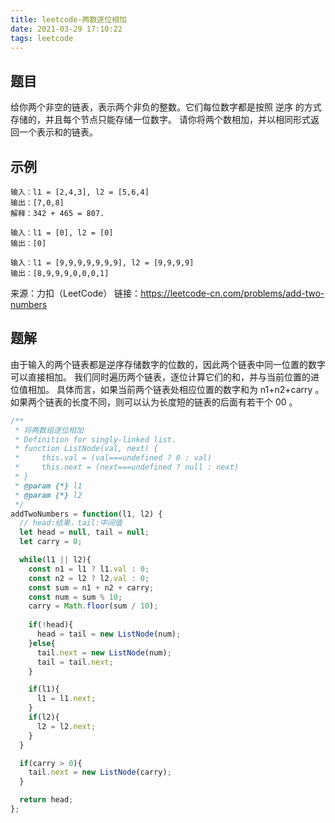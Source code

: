```yaml
---
title: leetcode-两数逐位相加
date: 2021-03-29 17:10:22
tags: leetcode
---
```


## 题目
给你两个非空的链表，表示两个非负的整数。它们每位数字都是按照 逆序 的方式存储的，并且每个节点只能存储一位数字。
请你将两个数相加，并以相同形式返回一个表示和的链表。

## 示例
```
输入：l1 = [2,4,3], l2 = [5,6,4]
输出：[7,0,8]
解释：342 + 465 = 807.

输入：l1 = [0], l2 = [0]
输出：[0]

输入：l1 = [9,9,9,9,9,9,9], l2 = [9,9,9,9]
输出：[8,9,9,9,0,0,0,1]
```
来源：力扣（LeetCode）
链接：https://leetcode-cn.com/problems/add-two-numbers

<!-- more -->

## 题解
由于输入的两个链表都是逆序存储数字的位数的，因此两个链表中同一位置的数字可以直接相加。
我们同时遍历两个链表，逐位计算它们的和，并与当前位置的进位值相加。
具体而言，如果当前两个链表处相应位置的数字和为 n1+n2+carry 。
如果两个链表的长度不同，则可以认为长度短的链表的后面有若干个 00 。

```js
/**
 * 将两数组逐位相加
 * Definition for singly-linked list.
 * function ListNode(val, next) {
 *     this.val = (val===undefined ? 0 : val)
 *     this.next = (next===undefined ? null : next)
 * }
 * @param {*} l1 
 * @param {*} l2 
 */
addTwoNumbers = function(l1, l2) {
  // head:结果，tail:中间值
  let head = null, tail = null;
  let carry = 0;

  while(l1 || l2){
    const n1 = l1 ? l1.val : 0;
    const n2 = l2 ? l2.val : 0;
    const sum = n1 + n2 + carry;
    const num = sum % 10;
    carry = Math.floor(sum / 10);
    
    if(!head){
      head = tail = new ListNode(num);
    }else{
      tail.next = new ListNode(num);
      tail = tail.next;
    }

    if(l1){
      l1 = l1.next;
    }
    if(l2){
      l2 = l2.next;
    }
  }

  if(carry > 0){
    tail.next = new ListNode(carry);
  }

  return head;
};
```
